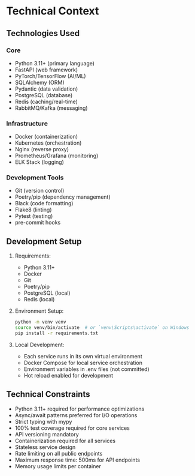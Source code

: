 # Technical Context

## Technologies Used
### Core
- Python 3.11+ (primary language)
- FastAPI (web framework)
- PyTorch/TensorFlow (AI/ML)
- SQLAlchemy (ORM)
- Pydantic (data validation)
- PostgreSQL (database)
- Redis (caching/real-time)
- RabbitMQ/Kafka (messaging)

### Infrastructure
- Docker (containerization)
- Kubernetes (orchestration)
- Nginx (reverse proxy)
- Prometheus/Grafana (monitoring)
- ELK Stack (logging)

### Development Tools
- Git (version control)
- Poetry/pip (dependency management)
- Black (code formatting)
- Flake8 (linting)
- Pytest (testing)
- pre-commit hooks

## Development Setup
1. Requirements:
   - Python 3.11+
   - Docker
   - Git
   - Poetry/pip
   - PostgreSQL (local)
   - Redis (local)

2. Environment Setup:
   ```bash
   python -m venv venv
   source venv/bin/activate  # or `venv\Scripts\activate` on Windows
   pip install -r requirements.txt
   ```

3. Local Development:
   - Each service runs in its own virtual environment
   - Docker Compose for local service orchestration
   - Environment variables in .env files (not committed)
   - Hot reload enabled for development

## Technical Constraints
- Python 3.11+ required for performance optimizations
- Async/await patterns preferred for I/O operations
- Strict typing with mypy
- 100% test coverage required for core services
- API versioning mandatory
- Containerization required for all services
- Stateless service design
- Rate limiting on all public endpoints
- Maximum response time: 500ms for API endpoints
- Memory usage limits per container
